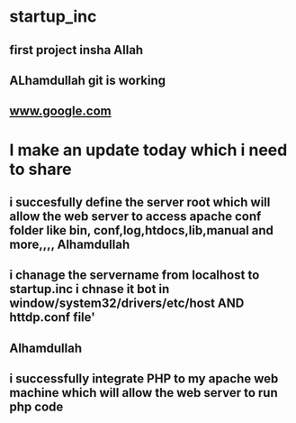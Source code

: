 # startup_inc
## first project insha Allah
## ALhamdullah git is working
## www.google.com

# I make an update today which i need to share
##
## i succesfully define the server root which will allow the web server to access apache conf folder like bin, conf,log,htdocs,lib,manual and more,,,, Alhamdullah
##
## i chanage the servername from localhost to startup.inc i chnase it bot in window/system32/drivers/etc/host AND httdp.conf file'
## Alhamdullah
## i successfully integrate PHP to my apache web machine which will allow the web server to run php code
